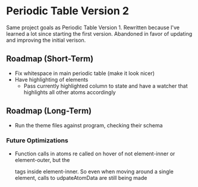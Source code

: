 # Periodic Table Version 2

Same project goals as Periodic Table Version 1. Rewritten because I've learned a lot since starting the first version. Abandoned in favor of updating and improving the initial verison.

## Roadmap (Short-Term)

- Fix whitespace in main periodic table (make it look nicer)
- Have highlighting of elements
  - Pass currently highlighted column to state and have a watcher that highlights all other atoms accordingly

## Roadmap (Long-Term)

- Run the theme files against program, checking their schema

### Future Optimizations

- Function calls in atoms re called on hover of not element-inner or element-outer, but the <p> tags inside element-inner. So even when moving around a single element, calls to udpateAtomData are still being made
